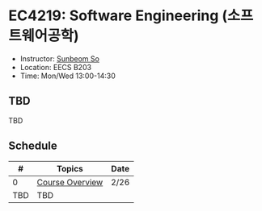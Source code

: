 # EC4219: Software Engineering (소프트웨어공학)
- Instructor: [Sunbeom So](https://gist-pal.github.io)
- Location: EECS B203
- Time: Mon/Wed 13:00-14:30

## TBD
TBD

## Schedule
|#|Topics|Date|
|-|------|-------|
|0|[Course Overview](slides/lecture0.pdf)|2/26|
|TBD|TBD|
